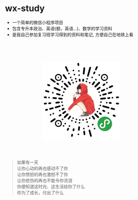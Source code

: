 # wx-study

* 一个简单的微信小程序项目
* 包含专升本政治、英语(额，英语...)、数学的学习资料
* 是我自己参加复习班学习得到的资料和笔记, 方便自己在地铁上看

<br/><br/><br/>


<div align=center>
<img src="https://raw.githubusercontent.com/javaLuo/wx-study/master/assets/logo.jpg" />
</div>

<br/><br/>

> 如果有一天<br/>
> 让你心动的再也感动不了你<br/>
> 让你愤怒的再也激怒不了你<br/>
> 让你悲伤的再也不能令你流泪<br/>
> 你便知道这时光、这生活给你了什么<br/>
> 你为了成长，付出了什么



